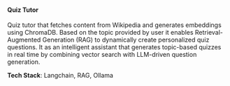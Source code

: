 #### Quiz Tutor

Quiz tutor that fetches content from Wikipedia and generates embeddings using ChromaDB.
Based on the topic provided by user it enables Retrieval-Augmented Generation (RAG) to dynamically create personalized quiz questions.
It as an intelligent assistant that generates topic-based quizzes in real time by combining vector search with LLM-driven question generation.

**Tech Stack**: Langchain, RAG, Ollama